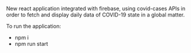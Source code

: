 New react application integrated with firebase, using covid-cases APIs in order to fetch and display daily data of COVID-19 state in a global matter.

To run the application:

- npm i 
- npm run start

